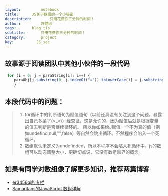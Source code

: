 ```yaml
---
layout:     	notebook
title:     	JS关于数组的一个小秘密
description:     	只用花费你三分钟的时间！
author:     	許健彬
tags:      	blog tip
subtitle:     	只用花费你三分钟的时间！
category:     	project
key:          JS_sec
---
```


## 故事源于阅读团队中其他小伙伴的一段代码
```javascript
 for (i = 0; j = paraString[i]; i++) {
    paraObj[j.substring(0, j.indexOf("=")).toLowerCase()] = j.substring(j.indexOf("=") + 1, j.length);
    }
```
## 本段代码中的问题：
	
> 1. for循环中的判断语句为赋值语句（以前还真没有关注到这个问题，暴露出自己多菜了~~~~(>_<)~~~~）经查证，这是允许的，因为赋值后就是根据变量的值去判断是否继续循环的。
 所以你如果给J赋值一个不为真的值（例如undefind,null,"",false）等自然会跳出循环。不然程序会陷入一个死循环。
> 2. 数组默认未定义为undefinded，所以本程序不会陷入死循环中。js的数组可以动态调整大小，更确切点说，它没有数组越界的概念。

## 如果有同学对数组像了解更多知识，推荐两篇博客

* [er3456qi的专栏](https://segmentfault.com/a/1190000002921518)
* [Samaritans的JavaScript 数组详解](http://www.cnblogs.com/dolphinX/p/3353590.html)
